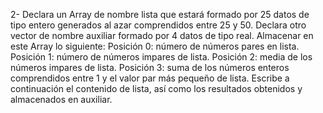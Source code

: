 2- Declara un Array de nombre lista que estará formado por 25 datos de tipo entero generados al azar comprendidos entre 25 y 50.
Declara otro vector de nombre auxiliar formado por 4 datos de tipo real. Almacenar en este Array lo siguiente: 
Posición 0: número de números pares en lista. 
Posición 1: número de números impares de lista. 
Posición 2: media de los números impares de lista. 
Posición 3: suma de los números enteros comprendidos entre 1 y el valor par más pequeño de lista. 
Escribe a continuación el contenido de lista, así como los resultados obtenidos y almacenados en auxiliar.